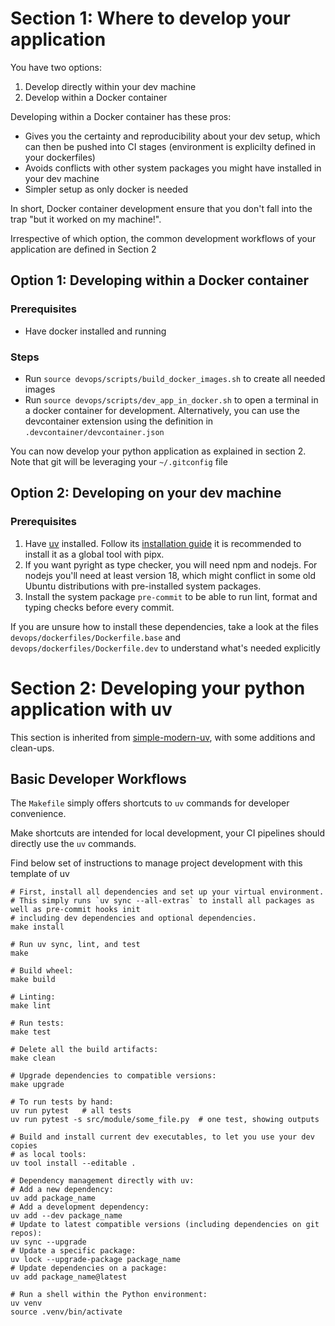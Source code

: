 # Section 1: Where to develop your application

You have two options:
1. Develop directly within your dev machine
2. Develop within a Docker container

Developing within a Docker container has these pros:
- Gives you the certainty and reproducibility about your dev setup, which can then be pushed into CI stages (environment is explicilty defined in your dockerfiles)
- Avoids conflicts with other system packages you might have installed in your dev machine
- Simpler setup as only docker is needed

In short, Docker container development ensure that you don't fall into the trap "but it worked on my machine!". 

Irrespective of which option, the common development workflows of your application are defined in Section 2

## Option 1: Developing within a Docker container

### Prerequisites
- Have docker installed and running

### Steps
- Run `source devops/scripts/build_docker_images.sh` to create all needed images
- Run `source devops/scripts/dev_app_in_docker.sh` to open a terminal in a docker container for development. Alternatively, you can use the devcontainer extension using the definition in `.devcontainer/devcontainer.json`

You can now develop your python application as explained in section 2. Note that git will be leveraging your `~/.gitconfig` file

## Option 2: Developing on your dev machine

### Prerequisites

1. Have [uv](https://docs.astral.sh/uv/) installed. Follow its [installation guide](https://docs.astral.sh/uv/getting-started/installation/) it is recommended to install it as a global tool with pipx. 
2. If you want pyright as type checker, you will need npm and nodejs. For nodejs you'll need at least version 18, which might conflict in some old Ubuntu distributions with pre-installed system packages.
3. Install the system package `pre-commit` to be able to run lint, format and typing checks before every commit.

If you are unsure how to install these dependencies, take a look at the files `devops/dockerfiles/Dockerfile.base` and `devops/dockerfiles/Dockerfile.dev` to understand what's needed explicitly

# Section 2: Developing your python application with uv

This section is inherited from [simple-modern-uv](https://github.com/jlevy/simple-modern-uv), with some additions and clean-ups. 

## Basic Developer Workflows

The `Makefile` simply offers shortcuts to `uv` commands for developer convenience.

Make shortcuts are intended for local development, your CI pipelines should directly use the `uv` commands.

Find below set of instructions to manage project development with this template of uv

```shell
# First, install all dependencies and set up your virtual environment.
# This simply runs `uv sync --all-extras` to install all packages as well as pre-commit hooks init
# including dev dependencies and optional dependencies.
make install

# Run uv sync, lint, and test
make

# Build wheel:
make build

# Linting:
make lint

# Run tests:
make test

# Delete all the build artifacts:
make clean

# Upgrade dependencies to compatible versions:
make upgrade

# To run tests by hand:
uv run pytest   # all tests
uv run pytest -s src/module/some_file.py  # one test, showing outputs

# Build and install current dev executables, to let you use your dev copies
# as local tools:
uv tool install --editable .

# Dependency management directly with uv:
# Add a new dependency:
uv add package_name
# Add a development dependency:
uv add --dev package_name
# Update to latest compatible versions (including dependencies on git repos):
uv sync --upgrade
# Update a specific package:
uv lock --upgrade-package package_name
# Update dependencies on a package:
uv add package_name@latest

# Run a shell within the Python environment:
uv venv
source .venv/bin/activate
```
